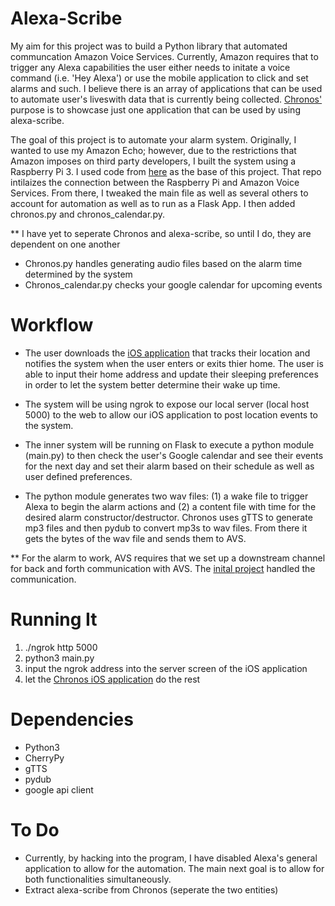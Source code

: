# Alexa-Scribe

My aim for this project was to build a Python library that automated communcation Amazon Voice Services. 
Currently, Amazon requires that to trigger any Alexa capabilities the user either needs to initate a voice command 
(i.e. 'Hey Alexa') or use the mobile application to click and set alarms and such. I believe there is an array of
applications that can be used to automate user's liveswith data that is currently being collected. 
[Chronos'](https://github.com/dwallach1/chronos-ios) purpose is to showcase just one application that
 can be used by using alexa-scribe.



The goal of this project is to automate your alarm system. Originally, I wanted to use my Amazon Echo; however, due to the
restrictions that Amazon imposes on third party developers, I built the system using a Raspberry Pi 3. I used code 
from [here](https://github.com/nicholasjconn/python-alexa-voice-service) as the base of this project. That repo 
intilaizes the connection between the Raspberry Pi and Amazon Voice Services. From there, I tweaked the main file as 
well as several others to account for automation as well as to run as a Flask App. I then added chronos.py and 
chronos_calendar.py.

** I have yet to seperate Chronos and alexa-scribe, so until I do, they are dependent on one another

- Chronos.py handles generating audio files based on the alarm time determined by the system
- Chronos_calendar.py checks your google calendar for upcoming events


# Workflow

- The user downloads the [iOS application](https://github.com/dwallach1/chronos-ios) that tracks their location 
and notifies the system when the user enters or exits thier home. The user is able to input their home address 
and update their sleeping preferences in order to let the system better determine their wake up time.

- The system will be using ngrok to expose our local server (local host 5000) to the web to allow our 
iOS application to post location events to the system.
 
- The inner system will be running on Flask to execute a python module (main.py) to then check the user's Google calendar 
and see their events for the next day and set their alarm based on their schedule as well as user defined preferences.

- The python module generates two wav files: (1) a wake file to trigger Alexa to begin the alarm actions and (2) a content
 file with time for the desired alarm constructor/destructor. Chronos uses gTTS to generate mp3 files and then pydub to 
 convert mp3s to wav files. From there it gets the bytes of the wav file and sends them to AVS. 

 ** For the alarm to work, AVS requires that we set up a downstream channel for back and forth communication with AVS. The 
 [inital project](https://github.com/nicholasjconn/python-alexa-voice-service) handled the communication. 

# Running It

1. ./ngrok http 5000
2. python3 main.py
3. input the ngrok address into the server screen of the iOS application
4. let the [Chronos iOS application](https://github.com/dwallach1/chronos-ios) do the rest

# Dependencies

 - Python3
 - CherryPy
 - gTTS
 - pydub
 - google api client


# To Do

- Currently, by hacking into the program, I have disabled Alexa's general application to allow for the automation. 
The main next goal is to allow for both functionalities simultaneously. 
- Extract alexa-scribe from Chronos (seperate the two entities)

